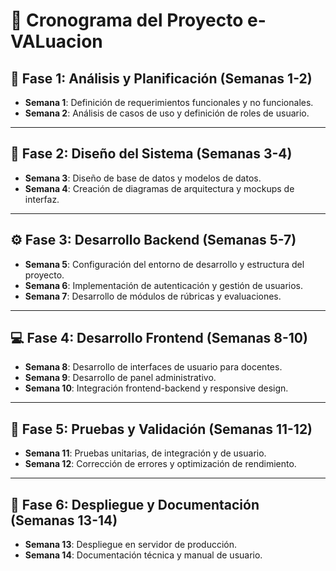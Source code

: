 # 📅 Cronograma del Proyecto e-VALuacion

## 🧩 Fase 1: Análisis y Planificación (Semanas 1-2)

- **Semana 1**: Definición de requerimientos funcionales y no funcionales.
- **Semana 2**: Análisis de casos de uso y definición de roles de usuario.

---

## 🎨 Fase 2: Diseño del Sistema (Semanas 3-4)

- **Semana 3**: Diseño de base de datos y modelos de datos.
- **Semana 4**: Creación de diagramas de arquitectura y mockups de interfaz.

---

## ⚙️ Fase 3: Desarrollo Backend (Semanas 5-7)

- **Semana 5**: Configuración del entorno de desarrollo y estructura del proyecto.
- **Semana 6**: Implementación de autenticación y gestión de usuarios.
- **Semana 7**: Desarrollo de módulos de rúbricas y evaluaciones.

---

## 💻 Fase 4: Desarrollo Frontend (Semanas 8-10)

- **Semana 8**: Desarrollo de interfaces de usuario para docentes.
- **Semana 9**: Desarrollo de panel administrativo.
- **Semana 10**: Integración frontend-backend y responsive design.

---

## 🧪 Fase 5: Pruebas y Validación (Semanas 11-12)

- **Semana 11**: Pruebas unitarias, de integración y de usuario.
- **Semana 12**: Corrección de errores y optimización de rendimiento.

---

## 🚀 Fase 6: Despliegue y Documentación (Semanas 13-14)

- **Semana 13**: Despliegue en servidor de producción.
- **Semana 14**: Documentación técnica y manual de usuario.

